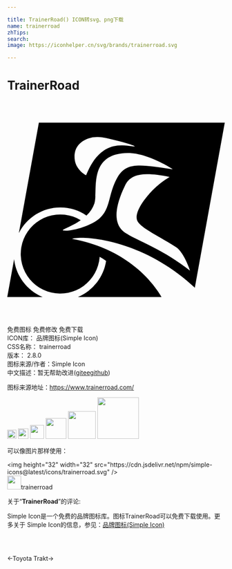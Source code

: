 ```yaml
---

title: TrainerRoad() ICON转svg、png下载
name: trainerroad
zhTips: 
search: 
image: https://iconhelper.cn/svg/brands/trainerroad.svg

---
```


# TrainerRoad  <small style="font-size: 60%;font-weight: 100"></small>

<div id="svg" class="svg-wrap">
<svg xmlns="http://www.w3.org/2000/svg" role="img" viewBox="0 0 24 24"><title>TrainerRoad icon</title><path d="M3.489 2.392L1.281 14.558c.862-1.684 2.586-2.817 4.574-2.817h.007a5.08 5.08 0 0 1 2.894.9l-.017-.011a3.23 3.23 0 0 0 .878-1.336l.007-.023c.413-1.328-.787-5.473 3.662-5.538 2.222-.031 5.068 1.816 4.992 1.805-3.994-.614-5.263-.787-6.242 1.115-.889 1.726-.657 3.163-1.802 4.24-.979.923-3.32 1.534-4.048 1.383-.33-.069.837-.379 1.921-1.136a4.36 4.36 0 1 0 2.089 4.058l.001-.014c.251.145.489.294.711.444a5.146 5.146 0 0 1-3.087 3.967l-.034.013h9.235c-.733-1.264-3.514-5.267-9.87-6.403.783-.387 7.589-.197 13.546 5.381l3.304-18.192zm6.529 1.588c.592.019 1.176.177 1.664.294 1.338.32 2.533.674 2.372.747-.033.014-.586-.064-.816-.088a4.118 4.118 0 0 0-1.558.072l.028-.006c-2.099.503-2.857 2.962-3 3.183-.017.024-1.186-.6-1.274-1.826-.062-.894.258-1.752 1.525-2.224l.002.002a2.751 2.751 0 0 1 1.057-.154zm5.389 4.093c.651-.008 1.469.085 2.505.305a8.972 8.972 0 0 0-1.865 1.456l-.002.002c-1.07 1.098-2.061 2.566-1.691 3.379s2.652 1.826 4.3 2.92c.852.568 1.515 2.559 1.517 2.566-3.11-2.417-5.369-3.097-7.048-4.1-1.971-1.186-.712-4.058-.114-5.301.342-.704.964-1.209 2.397-1.227zM.759 17.427L0 21.608h3.904c-1.708-.717-2.93-2.284-3.143-4.157l-.002-.024z"/></svg>
</div>
<detail full-name='trainerroad'></detail>

<div class="detail-page">
<p>
<span><span class="badge-success badge">免费图标</span> <span class="badge-success badge">免费修改</span>  <span class="badge-success badge">免费下载</span> </span>
<br/>
<span>
ICON库：
<span class="badge-secondary badge">品牌图标(Simple Icon)</span> 
</span>
<br/>
<span>
CSS名称：
<span class="badge-secondary badge">trainerroad</span> 
</span>

<br/>
<span>
版本：
<span class="badge-secondary badge">2.8.0</span> 
</span>
<br/>
<span>图标来源/作者：<span class="badge-light badge">Simple Icon</span></span> 
<br/>
<span class="zh-detail">中文描述：暂无<span class="help-link"><span>帮助改进</span>(<a href="https://gitee.com/liuwave/icon-helper/edit/master/json/brands/trainerroad.json" target="_blank" rel="noopener noreferrer">gitee</a><a href="https://github.com/liuwave/icon-helper/edit/master/json/brands/trainerroad.json" target="_blank" rel="noopener noreferrer">github</a></span>)</span><br/>
</p>
</div><div class="description description alert alert-light"><p>图标来源地址：<a href="https://www.trainerroad.com/" target="_blank" rel="noopener noreferrer">https://www.trainerroad.com/</a></p></div>
<div class="alert alert-dark">
<img height="21" width="21" src="https://cdn.jsdelivr.net/npm/simple-icons@latest/icons/trainerroad.svg" />
<img height="24" width="24" src="https://cdn.jsdelivr.net/npm/simple-icons@latest/icons/trainerroad.svg" />
<img height="32" width="32" src="https://cdn.jsdelivr.net/npm/simple-icons@latest/icons/trainerroad.svg" />
<img height="48" width="48" src="https://cdn.jsdelivr.net/npm/simple-icons@latest/icons/trainerroad.svg" />
<img height="64" width="64" src="https://cdn.jsdelivr.net/npm/simple-icons@latest/icons/trainerroad.svg" />
<img height="96" width="96" src="https://cdn.jsdelivr.net/npm/simple-icons@latest/icons/trainerroad.svg" />

</div>
<div>
  <p>可以像图片那样使用：    
  </p>
  <div class="alert alert-primary" style="font-size: 14px">
    &lt;img height="32" width="32" src="https://cdn.jsdelivr.net/npm/simple-icons@latest/icons/trainerroad.svg" /&gt;
    <copy-btn content='<img height="32" width="32" src="https://cdn.jsdelivr.net/npm/simple-icons@latest/icons/trainerroad.svg" />'></copy-btn>
  </div>
  <div class="alert alert-secondary">
    <img height="32" width="32" src="https://cdn.jsdelivr.net/npm/simple-icons@latest/icons/trainerroad.svg" />trainerroad
    <copy-btn content="trainerroad" btn-title="复制图标名称"></copy-btn>
  </div>
</div>
<div class="icon-detail__container">
<p>关于“<b>TrainerRoad</b>”的评论:</p>
</div>
<Vssue title="关于“TrainerRoad”的评论" />
<div><p>Simple Icon是一个免费的品牌图标库。图标TrainerRoad可以免费下载使用。更多关于  Simple Icon的信息，参见：<a target="_blank" href="https://iconhelper.cn/brands.html">品牌图标(Simple Icon)</a>
</p></div>


<div style="padding:2rem 0 " class="page-nav"><p class="inner"><span class="prev">←<router-link to="/icon/toyota.html">Toyota</router-link></span> <span class="next"><router-link to="/icon/trakt.html">Trakt</router-link>→</span></p></div>
